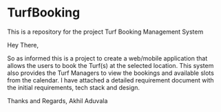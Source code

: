 # TurfBooking
This is a repository for the project Turf Booking Management System

Hey There,

So as informed this is a project to create a web/mobile application that allows the users to book the Turf(s) at the selected location. 
This system also provides the Turf Managers to view the bookings and available slots from the calendar. I have attached a detailed requirement document 
with the initial requirements, tech stack and design.

Thanks and Regards,
Akhil Aduvala